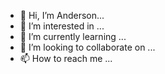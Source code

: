 - 👋 Hi, I’m Anderson...
- 👀 I’m interested in ...
- 🌱 I’m currently learning ...
- 💞️ I’m looking to collaborate on ...
- 📫 How to reach me ...

<!---
seabraan/seabraan is a ✨ special ✨ repository because its `README.md` (this file) appears on your GitHub profile.
You can click the Preview link to take a look at your changes.
--->
